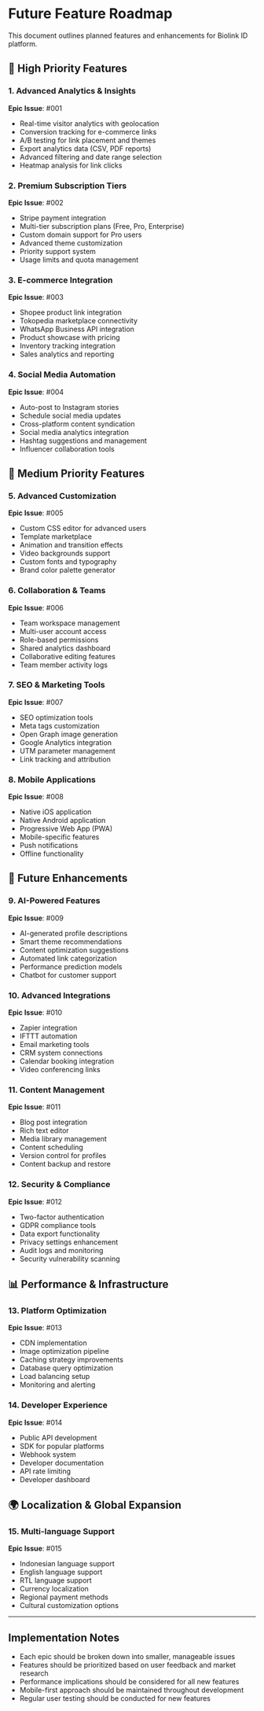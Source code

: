 # Future Feature Roadmap

This document outlines planned features and enhancements for Biolink ID platform.

## 🎯 High Priority Features

### 1. Advanced Analytics & Insights
**Epic Issue**: #001
- Real-time visitor analytics with geolocation
- Conversion tracking for e-commerce links
- A/B testing for link placement and themes
- Export analytics data (CSV, PDF reports)
- Advanced filtering and date range selection
- Heatmap analysis for link clicks

### 2. Premium Subscription Tiers
**Epic Issue**: #002
- Stripe payment integration
- Multi-tier subscription plans (Free, Pro, Enterprise)
- Custom domain support for Pro users
- Advanced theme customization
- Priority support system
- Usage limits and quota management

### 3. E-commerce Integration
**Epic Issue**: #003
- Shopee product link integration
- Tokopedia marketplace connectivity
- WhatsApp Business API integration
- Product showcase with pricing
- Inventory tracking integration
- Sales analytics and reporting

### 4. Social Media Automation
**Epic Issue**: #004
- Auto-post to Instagram stories
- Schedule social media updates
- Cross-platform content syndication
- Social media analytics integration
- Hashtag suggestions and management
- Influencer collaboration tools

## 🔮 Medium Priority Features

### 5. Advanced Customization
**Epic Issue**: #005
- Custom CSS editor for advanced users
- Template marketplace
- Animation and transition effects
- Video backgrounds support
- Custom fonts and typography
- Brand color palette generator

### 6. Collaboration & Teams
**Epic Issue**: #006
- Team workspace management
- Multi-user account access
- Role-based permissions
- Shared analytics dashboard
- Collaborative editing features
- Team member activity logs

### 7. SEO & Marketing Tools
**Epic Issue**: #007
- SEO optimization tools
- Meta tags customization
- Open Graph image generation
- Google Analytics integration
- UTM parameter management
- Link tracking and attribution

### 8. Mobile Applications
**Epic Issue**: #008
- Native iOS application
- Native Android application
- Progressive Web App (PWA)
- Mobile-specific features
- Push notifications
- Offline functionality

## 🚀 Future Enhancements

### 9. AI-Powered Features
**Epic Issue**: #009
- AI-generated profile descriptions
- Smart theme recommendations
- Content optimization suggestions
- Automated link categorization
- Performance prediction models
- Chatbot for customer support

### 10. Advanced Integrations
**Epic Issue**: #010
- Zapier integration
- IFTTT automation
- Email marketing tools
- CRM system connections
- Calendar booking integration
- Video conferencing links

### 11. Content Management
**Epic Issue**: #011
- Blog post integration
- Rich text editor
- Media library management
- Content scheduling
- Version control for profiles
- Content backup and restore

### 12. Security & Compliance
**Epic Issue**: #012
- Two-factor authentication
- GDPR compliance tools
- Data export functionality
- Privacy settings enhancement
- Audit logs and monitoring
- Security vulnerability scanning

## 📊 Performance & Infrastructure

### 13. Platform Optimization
**Epic Issue**: #013
- CDN implementation
- Image optimization pipeline
- Caching strategy improvements
- Database query optimization
- Load balancing setup
- Monitoring and alerting

### 14. Developer Experience
**Epic Issue**: #014
- Public API development
- SDK for popular platforms
- Webhook system
- Developer documentation
- API rate limiting
- Developer dashboard

## 🌍 Localization & Global Expansion

### 15. Multi-language Support
**Epic Issue**: #015
- Indonesian language support
- English language support
- RTL language support
- Currency localization
- Regional payment methods
- Cultural customization options

---

## Implementation Notes

- Each epic should be broken down into smaller, manageable issues
- Features should be prioritized based on user feedback and market research
- Performance implications should be considered for all new features
- Mobile-first approach should be maintained throughout development
- Regular user testing should be conducted for new features
